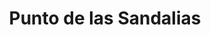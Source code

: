 ---
title: "Punto de las Sandalias"
url: /san-isidro-de-el-general/punto-de-las-sandalias/
shop: zapatos
---